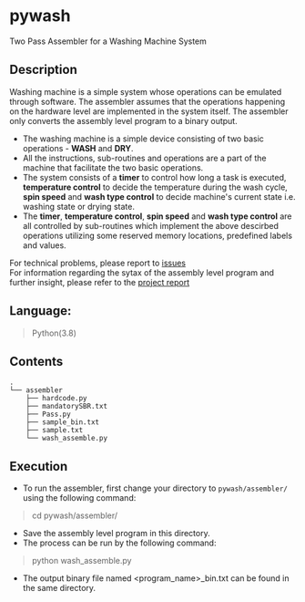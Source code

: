 pywash
=============
Two Pass Assembler for a Washing Machine System

## Description
Washing machine is a simple system whose operations can be emulated through software. The assembler assumes that the operations happening on the hardware level are implemented in the system itself. The assembler only converts the assembly level program to a binary output.
- The washing machine is a simple device consisting of two basic operations - **WASH** and **DRY**.
- All the instructions, sub-routines and operations are a part of the machine that facilitate the two basic operations.
- The system consists of a **timer** to control how long a task is executed, **temperature control** to decide the temperature during the wash cycle, **spin speed** and **wash type control** to decide machine's current state i.e. washing state or drying state.
- The **timer**, **temperature control**, **spin speed** and **wash type control** are all controlled by sub-routines which implement the above descirbed operations utilizing some reserved memory locations, predefined labels and values.

For technical problems, please report to [issues](https://github.com/maanas-talwar/CAOproject/issues)  
For information regarding the sytax of the assembly level program and further insight, please refer to the [project report](https://docs.google.com/document/d/1TdVdbe3Mtm1unn6rAJ7N5usXUpmf34xankx5qu75fZo/edit?usp=sharing)

## Language:
> Python(3.8)

## Contents
```
.
└── assembler
    ├── hardcode.py
    ├── mandatorySBR.txt
    ├── Pass.py
    ├── sample_bin.txt
    ├── sample.txt
    └── wash_assemble.py
```

## Execution
* To run the assembler, first change your directory to `pywash/assembler/` using the following command:
> cd pywash/assembler/
* Save the assembly level program in this directory.
* The process can be run by the following command:
> python wash_assemble.py
* The output binary file named <program_name>_bin.txt can be found in the same directory.
